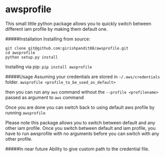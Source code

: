 awsprofile
======================

This small little python package allows you to quickly switch between different iam profile by making them default one.

#####Installation
Installing from source:
```
git clone git@github.com:girishpandit88/awsprofile.git
cd awsprofile
python setup.py install
```
Installing via pip:
```pip install awsprofile```

#####Usage
Assuming your credentials are stored in ```~/.aws/credentials``` folder.
```awsprofile <profile_to_be_used_as_default>```

then you can run any ```aws``` command without the ```--profile <profilename>``` passed as argument to ```aws``` command

Once you are done you can switch back to using default aws profile by running ```awsprofile```

Please note this package allows you to switch between default and any other iam profile. Once you switch between default and iam profile, you have to run awsprofile with no arguments before you can switch with any other profile. 

#####In near future
Ability to give custom path to the credential file.
